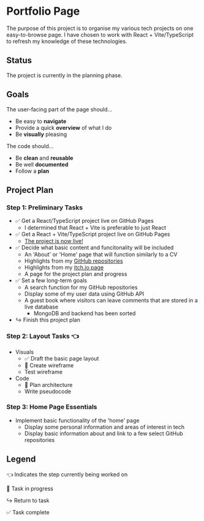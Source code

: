 # Portfolio Page
The purpose of this project is to organise my various tech projects on one easy-to-browse page. I have chosen to work with React + Vite/TypeScript to refresh my knowledge of these technologies.

## Status
The project is currently in the planning phase.

## Goals
The user-facing part of the page should...
* Be easy to **navigate**
* Provide a quick **overview** of what I do
* Be **visually** pleasing

The code should...
* Be **clean** and **reusable**
* Be well **documented**
* Follow a **plan**

## Project Plan
### Step 1: Preliminary Tasks
* ✅ Get a React/TypeScript project live on GitHub Pages
  * I determined that React + Vite is preferable to just React
* ✅ Get a React + Vite/TypeScript project live on GitHub Pages
  * [The project is now live!](https://renatuscape.github.io/portfolio/)
* ✅ Decide what basic content and funcitonality will be included 
  * An 'About' or 'Home' page that will function similarly to a CV
  * Highlights from my [GitHub repositories](https://github.com/Renatuscape?tab=repositories)
  * Highlights from my [itch.io page](https://renatuscape.itch.io/)
  * A page for the project plan and progress
* ✅ Set a few long-term goals
  * A search function for my GitHub repositories
  * Display some of my user data using GitHub API
  * A guest book where visitors can leave comments that are stored in a live database
    * MongoDB and backend has been sorted
* ↪️ Finish this project plan

### Step 2: Layout Tasks 👈
* Visuals
  * ✅ Draft the basic page layout
  * 🔄 Create wireframe
  * Test wireframe
* Code
  * 🔄 Plan architecture
  * Write pseudocode

### Step 3: Home Page Essentials
* Implement basic functionality of the 'home' page
  * Display some personal information and areas of interest in tech
  * Display basic information about and link to a few select GitHub repositories

## Legend
👈 Indicates the step currently being worked on

🔄 Task in progress

↪️ Return to task

✅ Task complete